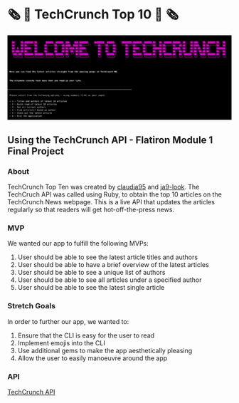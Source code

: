 # 🗞 📰 TechCrunch Top 10 📰 🗞

![main](img/app_overview.png)

## Using the TechCrunch API - Flatiron Module 1 Final Project
### About

TechCrunch Top Ten was created by [claudia95](https://github.com/claudia95) and [ja9-look](https://github.com/ja9-look).
The TechCruch API was called using Ruby, to obtain the top 10 articles on the TechCrunch News webpage.
This is a live API that updates the articles regularly so that readers will get hot-off-the-press news.

### MVP

We wanted our app to fulfill the following MVPs:

1. User should be able to see the latest article titles and authors
2. User should be able to have a brief overview of the latest articles
3. User should be able to see a unique list of authors
4. User should be able to see all articles under a specified author
5. User should be able to see the latest single article

### Stretch Goals

In order to further our app, we wanted to:

1. Ensure that the CLI is easy for the user to read
2. Implement emojis into the CLI
3. Use additional gems to make the app aesthetically pleasing
4. Allow the user to easily manoeuvre around the app

### API

[TechCrunch API](https://newsapi.org/v2/top-headlines?sources=techcrunch&apiKey=45aee5b7c7584064ac1b1de6297f5137)
